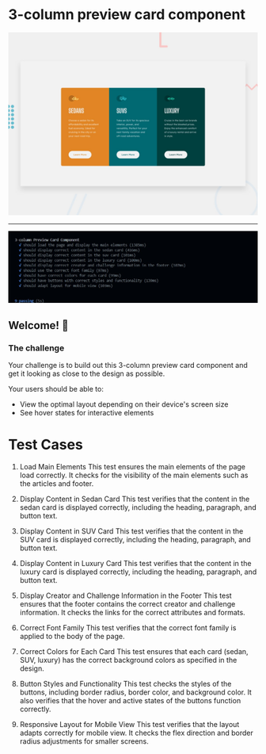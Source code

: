 # 3-column preview card component

![Design preview for the 3-column preview card component coding challenge](./assets/desktop-preview.jpg)

<hr />

![testcases preview for the 3-column preview card component coding challenge](./assets/passedTestcase.jpeg)

## Welcome! 👋

### The challenge

Your challenge is to build out this 3-column preview card component and get it looking as close to the design as possible.

Your users should be able to:

- View the optimal layout depending on their device's screen size
- See hover states for interactive elements

# Test Cases

1. Load Main Elements
   This test ensures the main elements of the page load correctly. It checks for the visibility of the main elements such as the articles and footer.

2. Display Content in Sedan Card
   This test verifies that the content in the sedan card is displayed correctly, including the heading, paragraph, and button text.

3. Display Content in SUV Card
   This test verifies that the content in the SUV card is displayed correctly, including the heading, paragraph, and button text.

4. Display Content in Luxury Card
   This test verifies that the content in the luxury card is displayed correctly, including the heading, paragraph, and button text.

5. Display Creator and Challenge Information in the Footer
   This test ensures that the footer contains the correct creator and challenge information. It checks the links for the correct attributes and formats.

6. Correct Font Family
   This test verifies that the correct font family is applied to the body of the page.

7. Correct Colors for Each Card
   This test ensures that each card (sedan, SUV, luxury) has the correct background colors as specified in the design.

8. Button Styles and Functionality
   This test checks the styles of the buttons, including border radius, border color, and background color. It also verifies that the hover and active states of the buttons function correctly.

9. Responsive Layout for Mobile View
   This test verifies that the layout adapts correctly for mobile view. It checks the flex direction and border radius adjustments for smaller screens.
